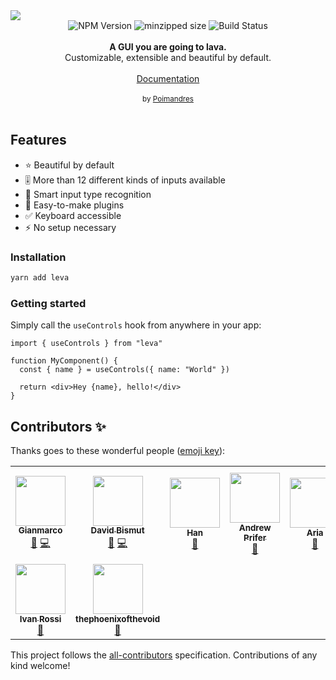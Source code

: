 <img src="https://raw.githubusercontent.com/gsimone/leva/docs/hero.png" />

<div align="center">
    <img src="https://badgen.net/npm/v/leva" alt="NPM Version" />
  <img src="https://badgen.net/bundlephobia/minzip/leva" alt="minzipped size"/>
    <img src="https://github.com/gsimone/leva/workflows/CI/badge.svg" alt="Build Status" />
</a>
</div>
<br />
<div align="center"><strong>A GUI you are going to lava.</strong></div>
<div align="center"> Customizable, extensible and beautiful by default.</div>
<br />
<div align="center">
<a href="https://docs.pmnd.rs/leva">Documentation</a> 
</div>
<br />
<div align="center">
  <sub>by <a href="https://twitter.com/pmndrs">Poimandres</a></sub>
</div>

<br />

## Features

- ⭐️ Beautiful by default
- 🎚 More than 12 different kinds of inputs available
- 🧐 Smart input type recognition
- 🔌 Easy-to-make plugins
- ✅ Keyboard accessible
- ⚡️ No setup necessary

### Installation

```bash
yarn add leva
```

### Getting started

Simply call the `useControls` hook from anywhere in your app:

```
import { useControls } from "leva"

function MyComponent() {
  const { name } = useControls({ name: "World" })
  
  return <div>Hey {name}, hello!</div>
}
```

<!-- ### Documentation

Find the full API reference on the [official documentation](https://docs.pmnd.rs/leva)

## Features
* As-you-type filtering of inputs. 
* You can modify number inputs by either dragging over the input label or inner label.
* The lib automatically calculates the number input step based on the initial value magnitude and significant digits. 
* Increase / decrease numbers with arrow keys, with alt (`±0.1`) and shift (`±10`) modifiers support.
* Draggable pane.
* Supports copying values.
* Supports conditional rendering of inputs.

## Inputs
* String
* Boolean
* Number
* Range
* Interval `[min,max]`
* Point2d `[x,y]` or `{x,y}`
* Point3d `[x,y,z]` or `{x,y,z}`
* Color `#hex` and `{r,g,b,a}`
* Select
* Spring `{tension,friction,mass}`
* Image

## Usage

Simply call the `useControls` hook from anywhere in your app.

Your component will update whenever the values defined in the hook are changed!

```jsx
import { useControls } from 'leva'

function MyComponent() {
  const { myValue } = useControls({ myValue: 10 })
  return myValue
}
``` -->

## Contributors ✨

Thanks goes to these wonderful people ([emoji key](https://allcontributors.org/docs/en/emoji-key)):

<!-- ALL-CONTRIBUTORS-LIST:START - Do not remove or modify this section -->
<!-- prettier-ignore-start -->
<!-- markdownlint-disable -->
<table>
  <tr>
    <td align="center"><a href="https://twitter.com/ggsimm"><img src="https://avatars0.githubusercontent.com/u/1862172?v=4?s=80" width="80px;" alt=""/><br /><sub><b>Gianmarco</b></sub></a><br /><a href="#ideas-gsimone" title="Ideas, Planning, & Feedback">🤔</a> <a href="https://github.com/gsimone/leva/commits?author=gsimone" title="Code">💻</a></td>
    <td align="center"><a href="https://github.com/dbismut"><img src="https://avatars2.githubusercontent.com/u/5003380?v=4?s=80" width="80px;" alt=""/><br /><sub><b>David Bismut</b></sub></a><br /><a href="#ideas-dbismut" title="Ideas, Planning, & Feedback">🤔</a> <a href="https://github.com/gsimone/leva/commits?author=dbismut" title="Code">💻</a></td>
    <td align="center"><a href="https://iinf.in/"><img src="https://avatars0.githubusercontent.com/u/48106228?v=4?s=80" width="80px;" alt=""/><br /><sub><b>Han</b></sub></a><br /><a href="#design-iinfin" title="Design">🎨</a></td>
    <td align="center"><a href="https://github.com/AndrewPrifer"><img src="https://avatars1.githubusercontent.com/u/2991360?v=4?s=80" width="80px;" alt=""/><br /><sub><b>Andrew Prifer</b></sub></a><br /><a href="#ideas-AndrewPrifer" title="Ideas, Planning, & Feedback">🤔</a></td>
    <td align="center"><a href="http://twitter.com/ariaminaei"><img src="https://avatars3.githubusercontent.com/u/593118?v=4?s=80" width="80px;" alt=""/><br /><sub><b>Aria</b></sub></a><br /><a href="#ideas-AriaMinaei" title="Ideas, Planning, & Feedback">🤔</a></td>
    <td align="center"><a href="https://github.com/emmelleppi"><img src="https://avatars2.githubusercontent.com/u/39760175?v=4?s=80" width="80px;" alt=""/><br /><sub><b>Marco Ludovico Perego</b></sub></a><br /><a href="#ideas-emmelleppi" title="Ideas, Planning, & Feedback">🤔</a></td>
    <td align="center"><a href="https://github.com/marcofugaro"><img src="https://avatars3.githubusercontent.com/u/7217420?v=4?s=80" width="80px;" alt=""/><br /><sub><b>Marco Fugaro</b></sub></a><br /><a href="#ideas-marcofugaro" title="Ideas, Planning, & Feedback">🤔</a></td>
  </tr>
  <tr>
    <td align="center"><a href="https://github.com/ivanross"><img src="https://avatars1.githubusercontent.com/u/15856208?v=4?s=80" width="80px;" alt=""/><br /><sub><b>Ivan Rossi</b></sub></a><br /><a href="https://github.com/gsimone/leva/issues?q=author%3Aivanross" title="Bug reports">🐛</a></td>
    <td align="center"><a href="https://github.com/thephoenixofthevoid"><img src="https://avatars2.githubusercontent.com/u/49817252?v=4?s=80" width="80px;" alt=""/><br /><sub><b>thephoenixofthevoid</b></sub></a><br /><a href="https://github.com/gsimone/leva/issues?q=author%3Athephoenixofthevoid" title="Bug reports">🐛</a></td>
  </tr>
</table>

<!-- markdownlint-restore -->
<!-- prettier-ignore-end -->

<!-- ALL-CONTRIBUTORS-LIST:END -->

This project follows the [all-contributors](https://github.com/all-contributors/all-contributors) specification. Contributions of any kind welcome!
